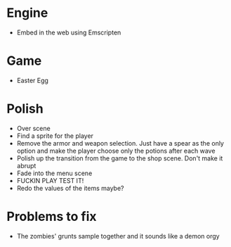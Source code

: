 # Engine
- Embed in the web using Emscripten

# Game
- Easter Egg

# Polish
- Over scene
- Find a sprite for the player
- Remove the armor and weapon selection. Just have a spear as the only option and make the player choose only the potions after each wave
- Polish up the transition from the game to the shop scene. Don't make it abrupt
- Fade into the menu scene
- FUCKIN PLAY TEST IT!
- Redo the values of the items maybe?

# Problems to fix
- The zombies' grunts sample together and it sounds like a demon orgy
